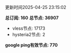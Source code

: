 更新时间2025-04-25 23:15:02

**总订阅: 160**
**总节点: 36907**
- vless节点: 17173
- hysteria2节点: 2

**google ping有效节点: 770**

